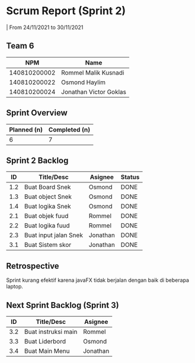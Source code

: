 # Scrum Report (Sprint 2)
| From 24/11/2021 to 30/11/2021

## Team 6
| NPM          | Name                   |
| ------------ | ---------------------- |
| 140810200002 | Rommel Malik Kusnadi   |
| 140810200022 | Osmond Haylim          |
| 140810200024 | Jonathan Victor Goklas |

## Sprint Overview
| Planned (n) | Completed (n) |
| ----------- | ------------- |
| 6           | 7             |

## Sprint 2 Backlog

| ID  | Title/Desc            | Asignee  | Status |
| --- | --------------------- | -------- | ------ |
| 1.2 | Buat Board Snek       | Osmond   | DONE   |
| 1.3 | Buat object Snek      | Osmond   | DONE   |
| 1.4 | Buat logika Snek      | Osmond   | DONE   |
| 2.1 | Buat objek fuud       | Rommel   | DONE   |
| 2.2 | Buat logika fuud      | Rommel   | DONE   |
| 2.3 | Buat input jalan Snek | Jonathan | DONE   |
| 3.1 | Buat Sistem skor      | Jonathan | DONE   |

## Retrospective 

Sprint kurang efektif karena javaFX tidak berjalan dengan baik di beberapa laptop.

## Next Sprint Backlog (Sprint 3)
| ID  | Title/Desc          | Asignee |
| --- | ------------------- | ------- |
| 3.2 | Buat instruksi main | Rommel  |
| 3.3 | Buat Liderbord      | Osmond  |
| 3.4 | Buat Main Menu      | Jonathan|
